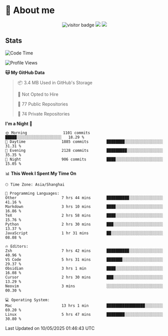 <!-- ![](https://youpai.roccoshi.top/img/20200804214216.png) -->

# 🧐 About me
 
<p align="center">
<img src="https://visitor-badge.laobi.icu/badge?page_id=Lincest.Lincest&title=hits" alt="visitor badge"/>
<a href="mailto:imroccoshi@gmail.com"><img src="https://img.shields.io/badge/gmail-imroccoshi%40gmail.com-red"></a>
<a href="https://blog.roccoshi.top"><img src="https://img.shields.io/badge/blog-roccoshi-green"></a>
</p>

## Stats

<!--START_SECTION:waka-->
![Code Time](http://img.shields.io/badge/Code%20Time-2%2C508%20hrs%2036%20mins-blue)

![Profile Views](http://img.shields.io/badge/Profile%20Views-0-blue)

**🐱 My GitHub Data** 

> 📦 3.4 MB Used in GitHub's Storage 
 > 
> 🚫 Not Opted to Hire
 > 
> 📜 77 Public Repositories 
 > 
> 🔑 74 Private Repositories 
 > 
**I'm a Night 🦉** 

```text
🌞 Morning                1101 commits        █████░░░░░░░░░░░░░░░░░░░░   18.29 % 
🌆 Daytime                1885 commits        ████████░░░░░░░░░░░░░░░░░   31.31 % 
🌃 Evening                2128 commits        █████████░░░░░░░░░░░░░░░░   35.35 % 
🌙 Night                  906 commits         ████░░░░░░░░░░░░░░░░░░░░░   15.05 % 
```


📊 **This Week I Spent My Time On** 

```text
🕑︎ Time Zone: Asia/Shanghai

💬 Programming Languages: 
Other                    7 hrs 44 mins       ██████████░░░░░░░░░░░░░░░   41.16 % 
Markdown                 3 hrs 10 mins       ████░░░░░░░░░░░░░░░░░░░░░   16.86 % 
TeX                      2 hrs 58 mins       ████░░░░░░░░░░░░░░░░░░░░░   15.76 % 
Python                   2 hrs 30 mins       ███░░░░░░░░░░░░░░░░░░░░░░   13.37 % 
JavaScript               1 hr 31 mins        ██░░░░░░░░░░░░░░░░░░░░░░░   08.08 % 

🔥 Editors: 
Zsh                      7 hrs 42 mins       ██████████░░░░░░░░░░░░░░░   40.96 % 
VS Code                  5 hrs 31 mins       ███████░░░░░░░░░░░░░░░░░░   29.37 % 
Obsidian                 3 hrs 1 min         ████░░░░░░░░░░░░░░░░░░░░░   16.08 % 
Cursor                   2 hrs 30 mins       ███░░░░░░░░░░░░░░░░░░░░░░   13.29 % 
Neovim                   3 mins              ░░░░░░░░░░░░░░░░░░░░░░░░░   00.30 % 

💻 Operating System: 
Mac                      13 hrs 1 min        █████████████████░░░░░░░░   69.20 % 
Linux                    5 hrs 47 mins       ████████░░░░░░░░░░░░░░░░░   30.80 % 
```


 Last Updated on 10/05/2025 01:46:43 UTC
<!--END_SECTION:waka-->


